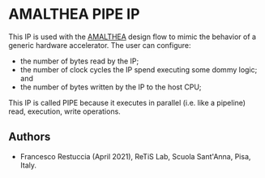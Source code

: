 # AMALTHEA PIPE IP

This IP is used with the [AMALTHEA](https://projects.eclipse.org/projects/automotive.app4mc/downloads) design flow to mimic the behavior of a generic hardware accelerator. The user can configure:

 - the number of bytes read by the IP;
 - the number of clock cycles the IP spend executing some dommy logic; and
 - the number of bytes written by the IP to the host CPU;

This IP is called PIPE because it executes in parallel (i.e. like a pipeline) read, execution, write operations.

## Authors

- Francesco Restuccia (April 2021), ReTiS Lab, Scuola Sant'Anna, Pisa, Italy.
